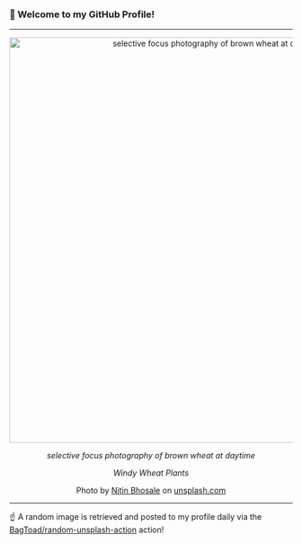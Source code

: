 ### 👋 Welcome to my GitHub Profile!

----

<div align="center">
  <img width="720" src="https://images.unsplash.com/photo-1418995231169-b6d53c7cdbac?crop=entropy&cs=tinysrgb&fit=max&fm=jpg&ixid=M3w1NTI0OTR8MHwxfHJhbmRvbXx8fHx8fHx8fDE3NDE0MTQyMDR8&ixlib=rb-4.0.3&q=80&w=1080" alt="selective focus photography of brown wheat at daytime">
  
  <em>selective focus photography of brown wheat at daytime</em>
  
  <em>Windy Wheat Plants</em>
  
  Photo by [Nitin Bhosale](https://500px.com/nitinbhosale) on [unsplash.com](https://unsplash.com/)
</div>

----

☝️ A random image is retrieved and posted to my profile daily via the [BagToad/random-unsplash-action](https://github.com/BagToad/random-unsplash-action) action!
